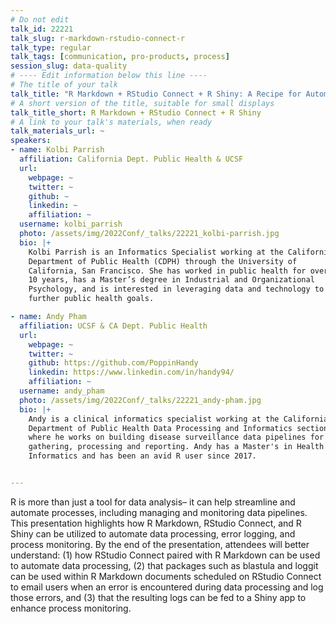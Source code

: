 ```yaml
---
# Do not edit
talk_id: 22221
talk_slug: r-markdown-rstudio-connect-r
talk_type: regular
talk_tags: [communication, pro-products, process]
session_slug: data-quality
# ---- Edit information below this line ----
# The title of your talk
talk_title: "R Markdown + RStudio Connect + R Shiny: A Recipe for Automated Data Processing, Error Logging, and Process Monitoring"
# A short version of the title, suitable for small displays
talk_title_short: R Markdown + RStudio Connect + R Shiny
# A link to your talk's materials, when ready
talk_materials_url: ~
speakers:
- name: Kolbi Parrish
  affiliation: California Dept. Public Health & UCSF
  url:
    webpage: ~
    twitter: ~
    github: ~
    linkedin: ~
    affiliation: ~
  username: kolbi_parrish
  photo: /assets/img/2022Conf/_talks/22221_kolbi-parrish.jpg
  bio: |+
    Kolbi Parrish is an Informatics Specialist working at the California
    Department of Public Health (CDPH) through the University of
    California, San Francisco. She has worked in public health for over
    10 years, has a Master’s degree in Industrial and Organizational
    Psychology, and is interested in leveraging data and technology to
    further public health goals.

- name: Andy Pham
  affiliation: UCSF & CA Dept. Public Health
  url:
    webpage: ~
    twitter: ~
    github: https://github.com/PoppinHandy
    linkedin: https://www.linkedin.com/in/handy94/
    affiliation: ~
  username: andy_pham
  photo: /assets/img/2022Conf/_talks/22221_andy-pham.jpg
  bio: |+
    Andy is a clinical informatics specialist working at the California
    Department of Public Health Data Processing and Informatics section,
    where he works on building disease surveillance data pipelines for
    gathering, processing and reporting. Andy has a Master's in Health
    Informatics and has been an avid R user since 2017.


---
```


<!-- ABSTRACT ----
Please write abstract below. You may use simple markdown (links, code style, bold, italics)
-->

R is more than just a tool for data analysis– it can help streamline and
automate processes, including managing and monitoring data pipelines. This
presentation highlights how R Markdown, RStudio Connect, and R Shiny can be
utilized to automate data processing, error logging, and process monitoring. By
the end of the presentation, attendees will better understand: (1) how RStudio
Connect paired with R Markdown can be used to automate data processing, (2) that
packages such as blastula and loggit can be used within R Markdown documents
scheduled on RStudio Connect to email users when an error is encountered during
data processing and log those errors, and (3) that the resulting logs can be fed
to a Shiny app to enhance process monitoring.

